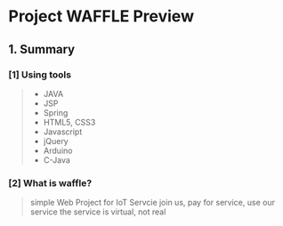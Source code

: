 # Project WAFFLE Preview

## 1. Summary
### [1] Using tools
> - JAVA
>- JSP
>- Spring
>- HTML5, CSS3
>- Javascript
>- jQuery
>- Arduino 
>- C-Java

### [2] What is waffle?
> simple Web Project for IoT Servcie
> join us, pay for service, use our service
> the service is virtual, not real

